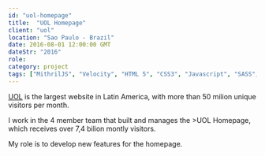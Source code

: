 ```yaml
---
id: "uol-homepage"
title:  "UOL Homepage"
client: "uol"
location: "Sao Paulo - Brazil"
date: 2016-08-01 12:00:00 GMT
dateStr: "2016"
role: 
category: project
tags: ["MithrilJS", "Velocity", "HTML 5", "CSS3", "Javascript", "SASS", "Grunt", "ES6", "ECMAScript 2015", "ECMAScript 2016", "Gulp", "Browserify"]
---
```


<a href="https://translate.google.com/translate?sl=pt&tl=en&js=y&prev=_t&hl=pt-BR&ie=UTF-8&u=http%3A%2F%2Fsobreuol.noticias.uol.com.br%2F&edit-text=" target="_blank">UOL</a> is the largest website in Latin America, with more than 50 milion unique visitors per month.

I work in the 4 member team that built and manages the <a href="http://uol.com.br" target="_blank"></a>>UOL Homepage</a>, which receives over 7,4 bilion montly visitors.

My role is to develop new features for the homepage.

